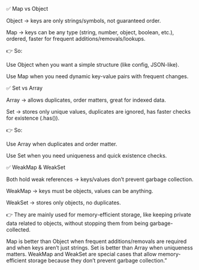 

✅ Map vs Object

Object → keys are only strings/symbols, not guaranteed order.

Map → keys can be any type (string, number, object, boolean, etc.), ordered, faster for frequent additions/removals/lookups.

👉 So:

Use Object when you want a simple structure (like config, JSON-like).

Use Map when you need dynamic key-value pairs with frequent changes.

✅ Set vs Array

Array → allows duplicates, order matters, great for indexed data.

Set → stores only unique values, duplicates are ignored, has faster checks for existence (.has()).

👉 So:

Use Array when duplicates and order matter.

Use Set when you need uniqueness and quick existence checks.

✅ WeakMap & WeakSet

Both hold weak references → keys/values don’t prevent garbage collection.

WeakMap → keys must be objects, values can be anything.

WeakSet → stores only objects, no duplicates.

👉 They are mainly used for memory-efficient storage, like keeping private data related to objects, without stopping them from being garbage-collected.



Map is better than Object when frequent additions/removals are required and when keys aren’t just strings.
Set is better than Array when uniqueness matters.
WeakMap and WeakSet are special cases that allow memory-efficient storage because they don’t prevent garbage collection.”